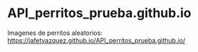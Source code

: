 # API_perritos_prueba.github.io
Imagenes de perritos aleatorios: https://jafetvazquez.github.io/API_perritos_prueba.github.io/
